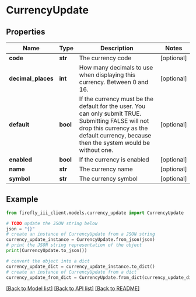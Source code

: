 # CurrencyUpdate


## Properties

Name | Type | Description | Notes
------------ | ------------- | ------------- | -------------
**code** | **str** | The currency code | [optional] 
**decimal_places** | **int** | How many decimals to use when displaying this currency. Between 0 and 16. | [optional] 
**default** | **bool** | If the currency must be the default for the user. You can only submit TRUE. Submitting FALSE will not drop this currency as the default currency, because then the system would be without one. | [optional] 
**enabled** | **bool** | If the currency is enabled | [optional] 
**name** | **str** | The currency name | [optional] 
**symbol** | **str** | The currency symbol | [optional] 

## Example

```python
from firefly_iii_client.models.currency_update import CurrencyUpdate

# TODO update the JSON string below
json = "{}"
# create an instance of CurrencyUpdate from a JSON string
currency_update_instance = CurrencyUpdate.from_json(json)
# print the JSON string representation of the object
print(CurrencyUpdate.to_json())

# convert the object into a dict
currency_update_dict = currency_update_instance.to_dict()
# create an instance of CurrencyUpdate from a dict
currency_update_from_dict = CurrencyUpdate.from_dict(currency_update_dict)
```
[[Back to Model list]](../README.md#documentation-for-models) [[Back to API list]](../README.md#documentation-for-api-endpoints) [[Back to README]](../README.md)


